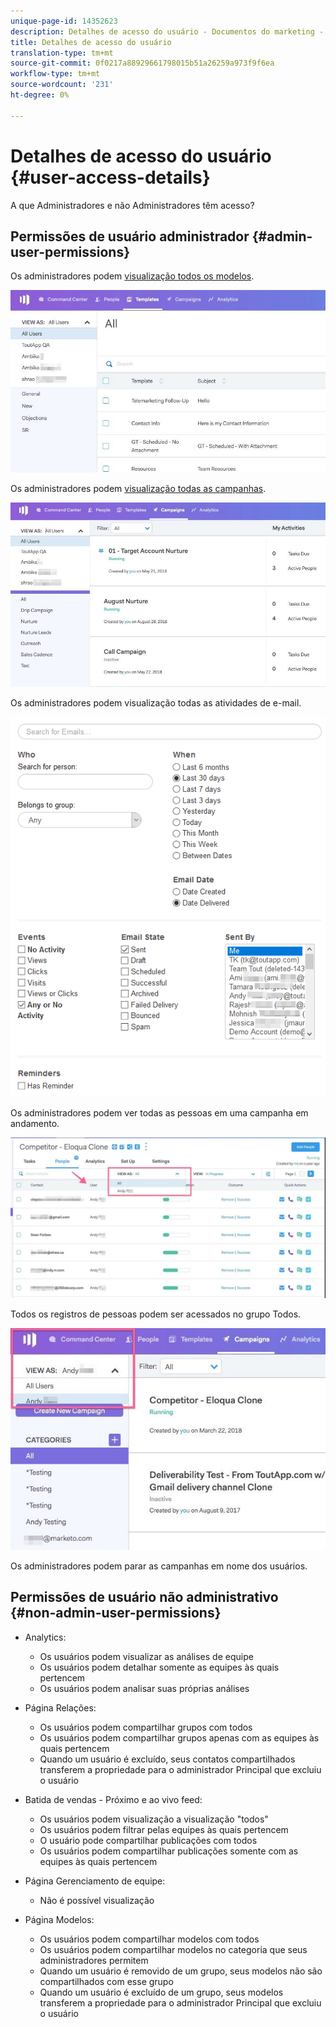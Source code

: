 ```yaml
---
unique-page-id: 14352623
description: Detalhes de acesso do usuário - Documentos do marketing - Documentação do produto
title: Detalhes de acesso do usuário
translation-type: tm+mt
source-git-commit: 0f0217a88929661798015b51a26259a973f9f6ea
workflow-type: tm+mt
source-wordcount: '231'
ht-degree: 0%

---
```



# Detalhes de acesso do usuário {#user-access-details}

A que Administradores e não Administradores têm acesso?

## Permissões de usuário administrador {#admin-user-permissions}

Os administradores podem [visualização todos os modelos](/help/marketo/product-docs/marketo-sales-connect/templates/view-template-list-as-a-another-user.md).

![](assets/templates.jpg)

Os administradores podem [visualização todas as campanhas](/help/marketo/product-docs/marketo-sales-connect/campaigns/view-campaigns-list-as-another-user.md).

![](assets/campaigns.jpg)

Os administradores podem visualização todas as atividades de e-mail.

![](assets/email-activity.png)

Os administradores podem ver todas as pessoas em uma campanha em andamento.

![](assets/running.jpg)

Todos os registros de pessoas podem ser acessados no grupo Todos.

![](assets/viewed.jpg)

Os administradores podem parar as campanhas em nome dos usuários.

## Permissões de usuário não administrativo {#non-admin-user-permissions}

* Analytics:

   * Os usuários podem visualizar as análises de equipe
   * Os usuários podem detalhar somente as equipes às quais pertencem
   * Os usuários podem analisar suas próprias análises

* Página Relações:

   * Os usuários podem compartilhar grupos com todos
   * Os usuários podem compartilhar grupos apenas com as equipes às quais pertencem
   * Quando um usuário é excluído, seus contatos compartilhados transferem a propriedade para o administrador Principal que excluiu o usuário

* Batida de vendas - Próximo e ao vivo feed:

   * Os usuários podem visualização a visualização &quot;todos&quot;
   * Os usuários podem filtrar pelas equipes às quais pertencem
   * O usuário pode compartilhar publicações com todos
   * Os usuários podem compartilhar publicações somente com as equipes às quais pertencem

* Página Gerenciamento de equipe:

   * Não é possível visualização

* Página Modelos:

   * Os usuários podem compartilhar modelos com todos
   * Os usuários podem compartilhar modelos no categoria que seus administradores permitem
   * Quando um usuário é removido de um grupo, seus modelos não são compartilhados com esse grupo
   * Quando um usuário é excluído de um grupo, seus modelos transferem a propriedade para o administrador Principal que excluiu o usuário
